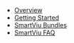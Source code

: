 <!-- docs/_sidebar.md -->
- [Overview](./readme.md)
- [Getting Started](./GettingSmartViu.md)
- [SmartViu Bundles](./bundles.md)
- [SmartViu FAQ](./FAQ.md)
